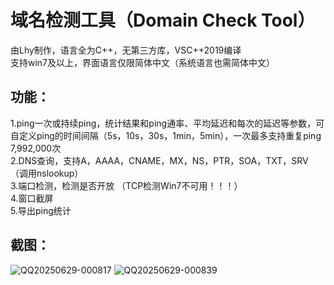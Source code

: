 # 域名检测工具（Domain Check Tool）  
由Lhy制作，语言全为C++，无第三方库，VSC++2019编译  
支持win7及以上，界面语言仅限简体中文（系统语言也需简体中文）
## 功能：  
1.ping一次或持续ping，统计结果和ping通率、平均延迟和每次的延迟等参数，可自定义ping的时间间隔（5s，10s，30s，1min，5min），一次最多支持重复ping 7,992,000次  
2.DNS查询，支持A，AAAA，CNAME，MX，NS，PTR，SOA，TXT，SRV（调用nslookup）  
3.端口检测，检测是否开放 （TCP检测Win7不可用！！！）    
4.窗口截屏  
5.导出ping统计  
## 截图：  
![QQ20250629-000817](https://github.com/user-attachments/assets/e54328e4-2835-4065-b1cc-4ce8638d37c7)
![QQ20250629-000839](https://github.com/user-attachments/assets/8aaa80ed-868e-4d90-9f21-1b7622c6b2a8)
